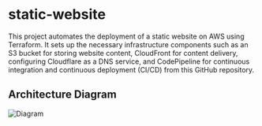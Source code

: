 # static-website
This project automates the deployment of a static website on AWS using Terraform. It sets up the necessary infrastructure components such as an S3 bucket for storing website content, CloudFront for content delivery, configuring Cloudflare as a DNS service, and CodePipeline for continuous integration and continuous deployment (CI/CD) from this GitHub repository.

## Architecture Diagram

![Diagram](./img/aws-static-website-diagram.png)